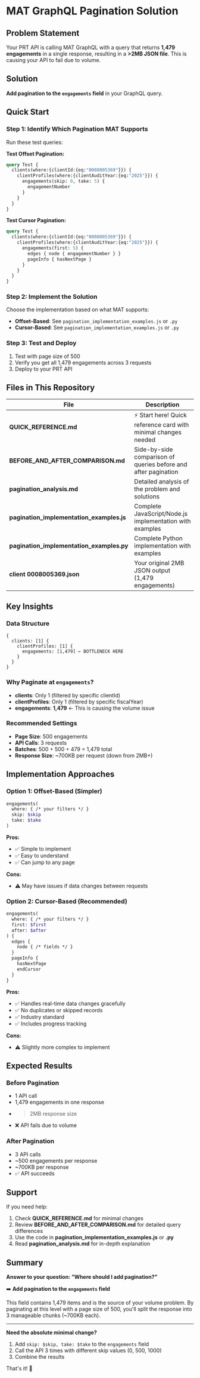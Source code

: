 # MAT GraphQL Pagination Solution

## Problem Statement

Your PRT API is calling MAT GraphQL with a query that returns **1,479 engagements** in a single response, resulting in a **>2MB JSON file**. This is causing your API to fail due to volume.

## Solution

**Add pagination to the `engagements` field** in your GraphQL query.

## Quick Start

### Step 1: Identify Which Pagination MAT Supports

Run these test queries:

**Test Offset Pagination:**
```graphql
query Test {
  clients(where:{clientId:{eq:"0008005369"}}) {
    clientProfiles(where:{clientAuditYear:{eq:"2025"}}) {
      engagements(skip: 0, take: 5) {
        engagementNumber
      }
    }
  }
}
```

**Test Cursor Pagination:**
```graphql
query Test {
  clients(where:{clientId:{eq:"0008005369"}}) {
    clientProfiles(where:{clientAuditYear:{eq:"2025"}}) {
      engagements(first: 5) {
        edges { node { engagementNumber } }
        pageInfo { hasNextPage }
      }
    }
  }
}
```

### Step 2: Implement the Solution

Choose the implementation based on what MAT supports:

- **Offset-Based**: See `pagination_implementation_examples.js` or `.py`
- **Cursor-Based**: See `pagination_implementation_examples.js` or `.py`

### Step 3: Test and Deploy

1. Test with page size of 500
2. Verify you get all 1,479 engagements across 3 requests
3. Deploy to your PRT API

## Files in This Repository

| File | Description |
|------|-------------|
| **QUICK_REFERENCE.md** | ⚡ Start here! Quick reference card with minimal changes needed |
| **BEFORE_AND_AFTER_COMPARISON.md** | Side-by-side comparison of queries before and after pagination |
| **pagination_analysis.md** | Detailed analysis of the problem and solutions |
| **pagination_implementation_examples.js** | Complete JavaScript/Node.js implementation with examples |
| **pagination_implementation_examples.py** | Complete Python implementation with examples |
| **client 0008005369.json** | Your original 2MB JSON output (1,479 engagements) |

## Key Insights

### Data Structure
```
{
  clients: [1] {
    clientProfiles: [1] {
      engagements: [1,479] ← BOTTLENECK HERE
    }
  }
}
```

### Why Paginate at `engagements`?

- **clients**: Only 1 (filtered by specific clientId)
- **clientProfiles**: Only 1 (filtered by specific fiscalYear)
- **engagements**: **1,479** ← This is causing the volume issue

### Recommended Settings

- **Page Size**: 500 engagements
- **API Calls**: 3 requests
- **Batches**: 500 + 500 + 479 = 1,479 total
- **Response Size**: ~700KB per request (down from 2MB+)

## Implementation Approaches

### Option 1: Offset-Based (Simpler)

```graphql
engagements(
  where: { /* your filters */ }
  skip: $skip
  take: $take
)
```

**Pros:**
- ✅ Simple to implement
- ✅ Easy to understand
- ✅ Can jump to any page

**Cons:**
- ⚠️ May have issues if data changes between requests

### Option 2: Cursor-Based (Recommended)

```graphql
engagements(
  where: { /* your filters */ }
  first: $first
  after: $after
) {
  edges {
    node { /* fields */ }
  }
  pageInfo {
    hasNextPage
    endCursor
  }
}
```

**Pros:**
- ✅ Handles real-time data changes gracefully
- ✅ No duplicates or skipped records
- ✅ Industry standard
- ✅ Includes progress tracking

**Cons:**
- ⚠️ Slightly more complex to implement

## Expected Results

### Before Pagination
- 1 API call
- 1,479 engagements in one response
- >2MB response size
- ❌ API fails due to volume

### After Pagination
- 3 API calls
- ~500 engagements per response
- ~700KB per response
- ✅ API succeeds

## Support

If you need help:

1. Check **QUICK_REFERENCE.md** for minimal changes
2. Review **BEFORE_AND_AFTER_COMPARISON.md** for detailed query differences
3. Use the code in **pagination_implementation_examples.js** or **.py**
4. Read **pagination_analysis.md** for in-depth explanation

## Summary

**Answer to your question: "Where should I add pagination?"**

➡️ **Add pagination to the `engagements` field**

This field contains 1,479 items and is the source of your volume problem. By paginating at this level with a page size of 500, you'll split the response into 3 manageable chunks (~700KB each).

---

**Need the absolute minimal change?**

1. Add `skip: $skip, take: $take` to the `engagements` field
2. Call the API 3 times with different skip values (0, 500, 1000)
3. Combine the results

That's it! 🎉
